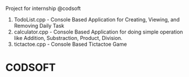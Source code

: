 Project for internship @codsoft

1. TodoList.cpp - Console Based Application for Creating, Viewing, and Removing Daily Task
2. calculator.cpp - Console Based Application for doing simple operation like Addition, Substraction, Product, Division.
3. tictactoe.cpp - Console Based Tictactoe Game
# CODSOFT
